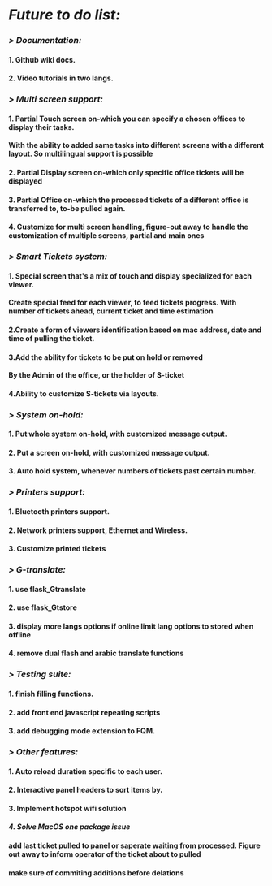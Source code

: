 # ***Future to do list:***

### ***> Documentation:***
#### __1. Github wiki docs.__
#### __2. Video tutorials in two langs.__

### ***> Multi screen support:***

#### __1. Partial Touch screen on-which you can specify a chosen offices to display their tasks.__
__With the ability to added same tasks into different screens with a different layout. So multilingual support is possible__
#### __2. Partial Display screen on-which only specific office tickets will be displayed__
#### __3. Partial Office on-which the processed tickets of a different office is transferred to, to-be pulled again.__
#### __4. Customize for multi screen handling, figure-out away to handle the customization of multiple screens, partial and main ones__


### ***> Smart Tickets system:***

#### __1. Special screen that's a mix of touch and display specialized for each viewer.__
__Create special feed for each viewer, to feed tickets progress. With number of tickets ahead, current ticket and time estimation__
#### __2.Create a form of viewers identification based on mac address, date and time of pulling the ticket.__
#### __3.Add the ability for tickets to be put on hold or removed__
__By the Admin of the office, or the holder of S-ticket__
#### __4.Ability to customize S-tickets via layouts.__


### ***> System on-hold:***

#### __1. Put whole system on-hold, with customized message output.__
#### __2. Put a screen on-hold, with customized message output.__
#### __3. Auto hold system, whenever numbers of tickets past certain number.__


### ***> Printers support:***

#### __1. Bluetooth printers support.__
#### __2. Network printers support, Ethernet and Wireless.__
#### __3. Customize printed tickets__

### ***> G-translate:***

#### __1. use flask_Gtranslate__
#### __2. use flask_Gtstore__
#### __3. display more langs options if online limit lang options to stored when offline__
#### __4. remove dual flash and arabic translate functions__

### ***> Testing suite:***

#### __1. finish filling functions.__
#### __2. add front end javascript repeating scripts__
#### __3. add debugging mode extension to FQM.__

### ***> Other features:***

#### __1. Auto reload duration specific to each user.__
#### __2. Interactive panel headers to sort items by.__
#### __3. Implement hotspot wifi solution__
#### ___4. Solve MacOS one package issue___

#### add last ticket pulled to panel or saperate waiting from processed. Figure out away to inform operator of the ticket about to pulled
#### make sure of commiting additions before delations

